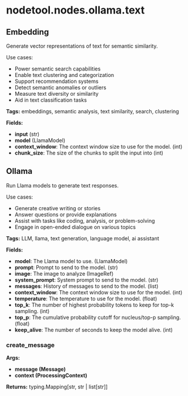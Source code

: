 # nodetool.nodes.ollama.text

## Embedding

Generate vector representations of text for semantic similarity.

Use cases:
- Power semantic search capabilities
- Enable text clustering and categorization
- Support recommendation systems
- Detect semantic anomalies or outliers
- Measure text diversity or similarity
- Aid in text classification tasks

**Tags:** embeddings, semantic analysis, text similarity, search, clustering

**Fields:**
- **input** (str)
- **model** (LlamaModel)
- **context_window**: The context window size to use for the model. (int)
- **chunk_size**: The size of the chunks to split the input into (int)


## Ollama

Run Llama models to generate text responses.

Use cases:
- Generate creative writing or stories
- Answer questions or provide explanations
- Assist with tasks like coding, analysis, or problem-solving
- Engage in open-ended dialogue on various topics

**Tags:** LLM, llama, text generation, language model, ai assistant

**Fields:**
- **model**: The Llama model to use. (LlamaModel)
- **prompt**: Prompt to send to the model. (str)
- **image**: The image to analyze (ImageRef)
- **system_prompt**: System prompt to send to the model. (str)
- **messages**: History of messages to send to the model. (list)
- **context_window**: The context window size to use for the model. (int)
- **temperature**: The temperature to use for the model. (float)
- **top_k**: The number of highest probability tokens to keep for top-k sampling. (int)
- **top_p**: The cumulative probability cutoff for nucleus/top-p sampling. (float)
- **keep_alive**: The number of seconds to keep the model alive. (int)

### create_message

**Args:**
- **message (Message)**
- **context (ProcessingContext)**

**Returns:** typing.Mapping[str, str | list[str]]



